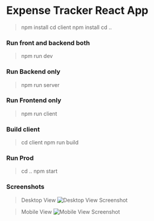 # Expense Tracker React App

> npm install
> cd client
> npm install
> cd ..

### Run front and backend both
> npm run dev

### Run Backend only
> npm run server

### Run Frontend only
> npm run client

### Build client
> cd client
> npm run build

### Run Prod
> cd ..
> npm start

### Screenshots
> Desktop View
![Desktop View Screenshot](https://i.postimg.cc/zvK4B42L/desktop.png)

> Mobile View
![Mobile View Screenshot](https://i.postimg.cc/hvvfRb23/mobile.png)
